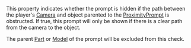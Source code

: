 This property indicates whether the prompt is hidden if the path between
the player's [Camera](https://create.roblox.com/docs/reference/engine/classes/Camera) and object parented to the [ProximityPrompt](https://create.roblox.com/docs/reference/engine/classes/ProximityPrompt) is
obstructed. If true, this prompt will only be shown if there is a clear
path from the camera to the object.

The parent [Part](https://create.roblox.com/docs/reference/engine/classes/Part) or [Model](https://create.roblox.com/docs/reference/engine/classes/Model) of the prompt will be excluded from this
check.